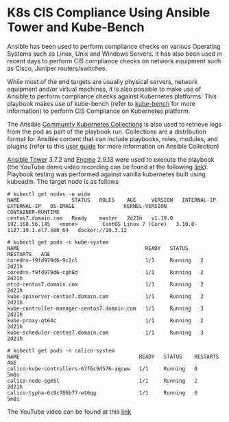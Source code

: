 # K8s CIS Compliance Using Ansible Tower and Kube-Bench

Ansible has been used to perform compliance checks on various Operating Systems such as Linux, Unix and Windows Servers. It has also been used in recent days to perform CIS compliance checks on network equipment such as Cisco, Juniper routers/switches.

While most of the end targets are usually physical servers, network equipment and/or virtual machines, it is also possible to make use of Ansible to perform compliance checks against Kubernetes platforms. This playbook makes use of kube-bench (refer to [kube-bench](https://github.com/aquasecurity/kube-bench) for more information) to perform CIS Compliance on Kubernetes platform.

The Ansible [Community Kubernetes Collections](https://galaxy.ansible.com/community/kubernetes) is also used to retrieve logs from the pod as part of the playbook run. Collections are a distribution format for Ansible content that can include playbooks, roles, modules, and plugins (refer to this [user guide](https://docs.ansible.com/ansible/latest/user_guide/collections_using.html) for more information on Ansible Collection)

[Ansible Tower](https://www.ansible.com/products/tower) 3.7.2 and [Engine](https://github.com/ansible/ansible) 2.9.13 were used to execute the playbook (the YouTube demo video recording can be found at the following [link](https://youtu.be/6jNuK0jdB_c)). Playbook testing was performed against vanilla kubernetes built using kubeadm. The target node is as follows

```
# kubectl get nodes -o wide
NAME                 STATUS   ROLES    AGE     VERSION   INTERNAL-IP      EXTERNAL-IP   OS-IMAGE                KERNEL-VERSION                CONTAINER-RUNTIME
centos7.domain.com   Ready    master   2d21h   v1.19.0   192.168.56.145   <none>        CentOS Linux 7 (Core)   3.10.0-1127.19.1.el7.x86_64   docker://19.3.12
```

```
# kubectl get pods -n kube-system
NAME                                         READY   STATUS    RESTARTS   AGE
coredns-f9fd979d6-9c2cl                      1/1     Running   2          2d21h
coredns-f9fd979d6-cgh8d                      1/1     Running   2          2d21h
etcd-centos7.domain.com                      1/1     Running   2          2d21h
kube-apiserver-centos7.domain.com            1/1     Running   2          2d21h
kube-controller-manager-centos7.domain.com   1/1     Running   3          2d21h
kube-proxy-qt64c                             1/1     Running   2          2d21h
kube-scheduler-centos7.domain.com            1/1     Running   3          2d21h
```

```
# kubectl get pods -n calico-system
NAME                                       READY   STATUS    RESTARTS   AGE
calico-kube-controllers-67f6c9d576-xqcww   1/1     Running   0          5m8s
calico-node-sgm5l                          1/1     Running   2          2d21h
calico-typha-6c9c786b77-wt6qg              1/1     Running   0          5m8s
```

The YouTube video can be found at this [link](https://youtu.be/6jNuK0jdB_c)
